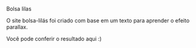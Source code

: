 Bolsa lilas

O site bolsa-lilás foi criado com base em um texto para aprender o efeito parallax.

Você pode conferir o resultado aqui :)
